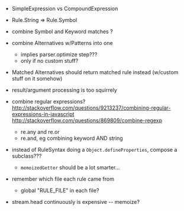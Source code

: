 - SimpleExpression vs CompoundExpression

- Rule.String => Rule.Symbol
- combine Symbol and Keyword matches ?

- combine Alternatives w/Patterns into one
	- implies parser.optimize step???
	- only if no custom stuff?


- Matched Alternatives should return matched rule instead (w/custom stuff on it somehow)

- result/argument processing is too squirrely


- combine regular expressions?
	http://stackoverflow.com/questions/9213237/combining-regular-expressions-in-javascript
	http://stackoverflow.com/questions/869809/combine-regexp

	- re.any and re.or
	- re.and, eg    combining keyword AND string



- instead of RuleSyntax doing a `Object.defineProperties`, compose a subclass???
	- `memoizedGetter` should be a lot smarter...

- remember which file each rule came from
	- global "RULE_FILE" in each file?


- stream.head continuously is expensive -- memoize?
